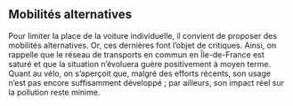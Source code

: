## Mobilités alternatives

Pour limiter la place de la voiture individuelle, il convient de proposer des mobilités alternatives. Or, ces dernières font l’objet de critiques. Ainsi, on rappelle que le réseau de transports en commun en Île-de-France est saturé et que la situation n’évoluera guère positivement à moyen terme. Quant au vélo, on s’aperçoit que, malgré des efforts récents, son usage n’est pas encore suffisamment développé ; par ailleurs, son impact réel sur la pollution reste minime.
